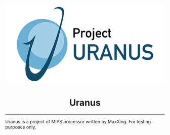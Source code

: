 <p align="center">
    <img src="Uranus.png" />
</p>

<h1 align="center">Uranus</h1>

***

Uranus is a project of MIPS processor written by MaxXing. For testing purposes only. 